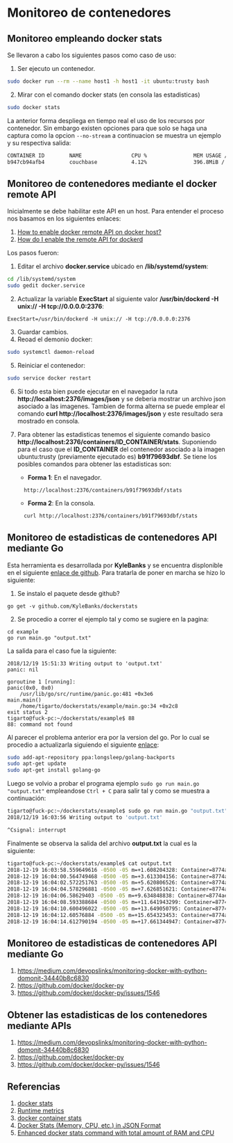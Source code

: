 # Monitoreo de contenedores #

## Monitoreo empleando docker stats ##

Se llevaron a cabo los siguientes pasos como caso de uso:

1. Ser ejecuto un contenedor.

```bash
sudo docker run --rm --name host1 -h host1 -it ubuntu:trusty bash
```

2. Mirar con el comando docker stats (en consola las estadisticas)

```bash
sudo docker stats
```

La anterior forma despliega en tiempo real el uso de los recursos por contenedor. Sin embargo existen opciones para que solo se haga una
captura como la opcion ```--no-stream``` a continuacion se muestra un ejemplo y su respectiva salida:

```bash
CONTAINER ID        NAME                CPU %               MEM USAGE / LIMIT     MEM %               NET I/O             BLOCK I/O           PIDS
b947cb94afb4        couchbase           4.12%               396.8MiB / 7.689GiB   5.04%               9.59kB / 0B         0B / 1.02MB         220
```

## Monitoreo de contenedores mediante el docker remote API ##

Inicialmente se debe habilitar este API en un host. Para entender el proceso nos basamos en los siguientes enlaces:
1. [How to enable docker remote API on docker host?](https://medium.com/@ssmak/how-to-enable-docker-remote-api-on-docker-host-7b73bd3278c6)
2. [How do I enable the remote API for dockerd](https://success.docker.com/article/how-do-i-enable-the-remote-api-for-dockerd)

Los pasos fueron:
1. Editar el archivo **docker.service** ubicado en **/lib/systemd/system**:

```bash
cd /lib/systemd/system
sudo gedit docker.service
```
2. Actualizar la variable **ExecStart** al siguiente valor **/usr/bin/dockerd -H unix:// -H tcp://0.0.0.0:2376**: 

```
ExecStart=/usr/bin/dockerd -H unix:// -H tcp://0.0.0.0:2376
```

3. Guardar cambios.
4. Reoad el demonio docker:

```bash
sudo systemctl daemon-reload
```

5. Reiniciar el contenedor:

```bash
sudo service docker restart
```
6. Si todo esta bien puede ejecutar en el navegador la ruta **http://localhost:2376/images/json** y se deberia mostrar un archivo json asociado a las imagenes. Tambien de forma alterna se puede emplear el comando **curl http://localhost:2376/images/json** y este resultado sera mostrado en consola.

7. Para obtener las estadisticas tenemos el siguiente comando basico **http://localhost:2376/containers/ID_CONTAINER/stats**. Suponiendo para el caso que el **ID_CONTAINER** del contenedor asociado a la imagen ubuntu:trusty (previamente ejecutado es) **b91f79693dbf**. Se tiene los posibles comandos para obtener las estadisticas son:

   * **Forma 1**: En el navegador.
   
   ```
     http://localhost:2376/containers/b91f79693dbf/stats
   ```
   
   * **Forma 2**: En la consola.
   
   ```bash 
     curl http://localhost:2376/containers/b91f79693dbf/stats
   ```

## Monitoreo de estadisticas de contenedores API mediante Go ##
Esta herramienta es desarrollada por **KyleBanks** y se encuentra displonible en el siguiente [enlace de github](https://github.com/KyleBanks/dockerstats). Para tratarla de poner en marcha se hizo lo siguiente:

1. Se instalo el paquete desde github?

```
go get -v github.com/KyleBanks/dockerstats
```

2. Se procedio a correr el ejemplo tal y como se sugiere en la pagina:

```
cd example
go run main.go "output.txt"
```

La salida para el caso fue la siguiente:

```
2018/12/19 15:51:33 Writing output to 'output.txt'
panic: nil

goroutine 1 [running]:
panic(0x0, 0x0)
	/usr/lib/go/src/runtime/panic.go:481 +0x3e6
main.main()
	/home/tigarto/dockerstats/example/main.go:34 +0x2c8
exit status 2
tigarto@fuck-pc:~/dockerstats/example$ 88
88: command not found

```

Al parecer el problema anterior era por la version del go. Por lo cual se procedio a actualizarla siguiendo el siguiente [enlace](https://github.com/golang/go/wiki/Ubuntu):

```bash
sudo add-apt-repository ppa:longsleep/golang-backports
sudo apt-get update
sudo apt-get install golang-go
```

Luego se volvio a probar el programa ejemplo ```sudo go run main.go "output.txt"``` empleandose ```Ctrl + C``` para salir tal y como se muestra a continuación:

```bash
tigarto@fuck-pc:~/dockerstats/example$ sudo go run main.go "output.txt"
2018/12/19 16:03:56 Writing output to 'output.txt'

^Csignal: interrupt
```

Finalmente se observa la salida del archivo **output.txt** la cual es la siguiente:

```bash
tigarto@fuck-pc:~/dockerstats/example$ cat output.txt 
2018-12-19 16:03:58.559649616 -0500 -05 m=+1.608204328: Container=8774ae727f68 Memory={Raw=2.07MiB / 7.689GiB Percent=0.03%} CPU=0.00% IO={Network=18.1kB / 0B Block=7.18MB / 0B} PIDs=1
2018-12-19 16:04:00.564749468 -0500 -05 m=+3.613304156: Container=8774ae727f68 Memory={Raw=2.07MiB / 7.689GiB Percent=0.03%} CPU=0.00% IO={Network=18.1kB / 0B Block=7.18MB / 0B} PIDs=1
2018-12-19 16:04:02.572251763 -0500 -05 m=+5.620806526: Container=8774ae727f68 Memory={Raw=2.07MiB / 7.689GiB Percent=0.03%} CPU=0.00% IO={Network=18.1kB / 0B Block=7.18MB / 0B} PIDs=1
2018-12-19 16:04:04.578296881 -0500 -05 m=+7.626851621: Container=8774ae727f68 Memory={Raw=2.07MiB / 7.689GiB Percent=0.03%} CPU=0.00% IO={Network=18.1kB / 0B Block=7.18MB / 0B} PIDs=1
2018-12-19 16:04:06.58629403 -0500 -05 m=+9.634848838: Container=8774ae727f68 Memory={Raw=2.07MiB / 7.689GiB Percent=0.03%} CPU=0.00% IO={Network=18.1kB / 0B Block=7.18MB / 0B} PIDs=1
2018-12-19 16:04:08.593388684 -0500 -05 m=+11.641943299: Container=8774ae727f68 Memory={Raw=2.07MiB / 7.689GiB Percent=0.03%} CPU=0.00% IO={Network=18.1kB / 0B Block=7.18MB / 0B} PIDs=1
2018-12-19 16:04:10.600496022 -0500 -05 m=+13.649050795: Container=8774ae727f68 Memory={Raw=2.07MiB / 7.689GiB Percent=0.03%} CPU=0.00% IO={Network=18.1kB / 0B Block=7.18MB / 0B} PIDs=1
2018-12-19 16:04:12.60576884 -0500 -05 m=+15.654323453: Container=8774ae727f68 Memory={Raw=2.07MiB / 7.689GiB Percent=0.03%} CPU=0.03% IO={Network=18.1kB / 0B Block=7.18MB / 0B} PIDs=1
2018-12-19 16:04:14.612790194 -0500 -05 m=+17.661344947: Container=8774ae727f68 Memory={Raw=2.07MiB / 7.689GiB Percent=0.03%} CPU=0.00% IO={Network=18.1kB / 0B Block=7.18MB / 0B} PIDs=1
```
## Monitoreo de estadisticas de contenedores API mediante Go ##

1. https://medium.com/devopslinks/monitoring-docker-with-python-domonit-34440b8c6830
2. https://github.com/docker/docker-py
3. https://github.com/docker/docker-py/issues/1546

## Obtener las estadisticas de los contenedores mediante APIs ##

1. https://medium.com/devopslinks/monitoring-docker-with-python-domonit-34440b8c6830
2. https://github.com/docker/docker-py
3. https://github.com/docker/docker-py/issues/1546


## Referencias ##
1. [docker stats](https://docs.docker.com/engine/reference/commandline/stats/)
2. [Runtime metrics](https://docs.docker.com/config/containers/runmetrics/)
3. [docker container stats](https://docs.docker.com/engine/reference/commandline/container_stats/)
4. [Docker Stats (Memory, CPU, etc.) in JSON Format](https://kylewbanks.com/blog/docker-stats-memory-cpu-in-json-format)
5. [Enhanced docker stats command with total amount of RAM and CPU](https://stackoverflow.com/questions/47331106/enhanced-docker-stats-command-with-total-amount-of-ram-and-cpu)
